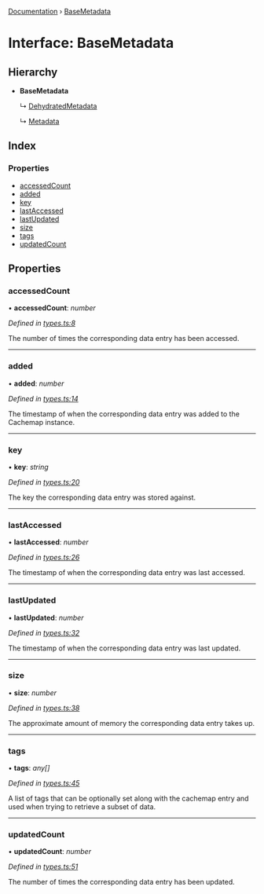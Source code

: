 [Documentation](../README.md) › [BaseMetadata](basemetadata.md)

# Interface: BaseMetadata

## Hierarchy

* **BaseMetadata**

  ↳ [DehydratedMetadata](dehydratedmetadata.md)

  ↳ [Metadata](metadata.md)

## Index

### Properties

* [accessedCount](basemetadata.md#accessedcount)
* [added](basemetadata.md#added)
* [key](basemetadata.md#key)
* [lastAccessed](basemetadata.md#lastaccessed)
* [lastUpdated](basemetadata.md#lastupdated)
* [size](basemetadata.md#size)
* [tags](basemetadata.md#tags)
* [updatedCount](basemetadata.md#updatedcount)

## Properties

###  accessedCount

• **accessedCount**: *number*

*Defined in [types.ts:8](https://github.com/badbatch/cachemap/blob/f68b2bf/packages/core/src/types.ts#L8)*

The number of times the corresponding data
entry has been accessed.

___

###  added

• **added**: *number*

*Defined in [types.ts:14](https://github.com/badbatch/cachemap/blob/f68b2bf/packages/core/src/types.ts#L14)*

The timestamp of when the corresponding data
entry was added to the Cachemap instance.

___

###  key

• **key**: *string*

*Defined in [types.ts:20](https://github.com/badbatch/cachemap/blob/f68b2bf/packages/core/src/types.ts#L20)*

The key the corresponding data entry was stored
against.

___

###  lastAccessed

• **lastAccessed**: *number*

*Defined in [types.ts:26](https://github.com/badbatch/cachemap/blob/f68b2bf/packages/core/src/types.ts#L26)*

The timestamp of when the corresponding data
entry was last accessed.

___

###  lastUpdated

• **lastUpdated**: *number*

*Defined in [types.ts:32](https://github.com/badbatch/cachemap/blob/f68b2bf/packages/core/src/types.ts#L32)*

The timestamp of when the corresponding data
entry was last updated.

___

###  size

• **size**: *number*

*Defined in [types.ts:38](https://github.com/badbatch/cachemap/blob/f68b2bf/packages/core/src/types.ts#L38)*

The approximate amount of memory the corresponding
data entry takes up.

___

###  tags

• **tags**: *any[]*

*Defined in [types.ts:45](https://github.com/badbatch/cachemap/blob/f68b2bf/packages/core/src/types.ts#L45)*

A list of tags that can be optionally set along with
the cachemap entry and used when trying to retrieve
a subset of data.

___

###  updatedCount

• **updatedCount**: *number*

*Defined in [types.ts:51](https://github.com/badbatch/cachemap/blob/f68b2bf/packages/core/src/types.ts#L51)*

The number of times the corresponding data
entry has been updated.
